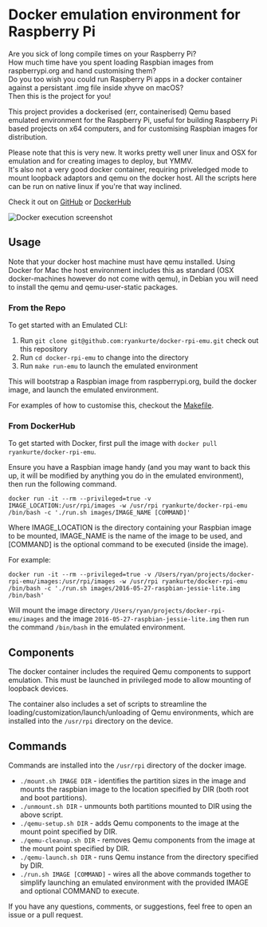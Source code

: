 # Docker emulation environment for Raspberry Pi

Are you sick of long compile times on your Raspberry Pi?  
How much time have you spent loading Raspbian images from raspberrypi.org and hand customising them?  
Do you too wish you could run Raspberry Pi apps in a docker container against a persistant .img file inside xhyve on macOS?  
Then this is the project for you!

This project provides a dockerised (err, containerised) Qemu based emulated environment for the Raspberry Pi, useful for building Raspberry Pi based projects on x64 computers, and for customising Raspbian images for distribution.

Please note that this is very new. It works pretty well uner linux and OSX for emulation and for creating images to deploy, but YMMV.  
It's also not a very good docker container, requiring priveledged mode to mount loopback adaptors and qemu on the docker host. All the scripts here can be run on native linux if you're that way inclined.

Check it out on [GitHub](https://github.com/ryankurte/docker-rpi-emu/) or [DockerHub](https://hub.docker.com/r/ryankurte/docker-rpi-emu/)

![Docker execution screenshot](https://raw.github.com/ryankurte/docker-rpi-emu/gh_pages/screenshots/02.png)

## Usage

Note that your docker host machine must have qemu installed. Using Docker for Mac the host environment includes this as standard (OSX docker-machines however do not come with qemu), in Debian you will need to install the qemu and qemu-user-static packages.

### From the Repo

To get started with an Emulated CLI:

1. Run `git clone git@github.com:ryankurte/docker-rpi-emu.git` check out this repository
2. Run `cd docker-rpi-emu` to change into the directory
3. Run `make run-emu` to launch the emulated environment

This will bootstrap a Raspbian image from raspberrypi.org, build the docker image, and launch the emulated environment.

For examples of how to customise this, checkout the [Makefile](Makefile).

### From DockerHub

To get started with Docker, first pull the image with `docker pull ryankurte/docker-rpi-emu`.

Ensure you have a Raspbian image handy (and you may want to back this up, it will be modified by anything you do in the emulated environment), then run the following command.

```
docker run -it --rm --privileged=true -v IMAGE_LOCATION:/usr/rpi/images -w /usr/rpi ryankurte/docker-rpi-emu /bin/bash -c './run.sh images/IMAGE_NAME [COMMAND]'
```

Where IMAGE_LOCATION is the directory containing your Raspbian image to be mounted, IMAGE_NAME is the name of the image to be used, and [COMMAND] is the optional command to be executed (inside the image).

For example:

```
docker run -it --rm --privileged=true -v /Users/ryan/projects/docker-rpi-emu/images:/usr/rpi/images -w /usr/rpi ryankurte/docker-rpi-emu /bin/bash -c './run.sh images/2016-05-27-raspbian-jessie-lite.img /bin/bash'
```

Will mount the image directory `/Users/ryan/projects/docker-rpi-emu/images` and the image `2016-05-27-raspbian-jessie-lite.img` then run the command `/bin/bash` in the emulated environment.

## Components

The docker container includes the required Qemu components to support emulation. This must be launched in privileged mode to allow mounting of loopback devices.

The container also includes a set of scripts to streamline the loading/customization/launch/unloading of Qemu environments, which are installed into the `/usr/rpi` directory on the device.


## Commands

Commands are installed into the `/usr/rpi` directory of the docker image.

* `./mount.sh IMAGE DIR` - identifies the partition sizes in the image and mounts the raspbian image to the location specified by DIR (both root and boot partitions).
* `./unmount.sh DIR` - unmounts both partitions mounted to DIR using the above script.
* `./qemu-setup.sh DIR` - adds Qemu components to the image at the mount point specified by DIR.
* `./qemu-cleanup.sh DIR` - removes Qemu components from the image at the mount point specified by DIR.
* `./qemu-launch.sh DIR` - runs Qemu instance from the directory specified by DIR.
* `./run.sh IMAGE [COMMAND]` - wires all the above commands together to simplify launching an emulated environment with the provided IMAGE and optional COMMAND to execute.

If you have any questions, comments, or suggestions, feel free to open an issue or a pull request.  
